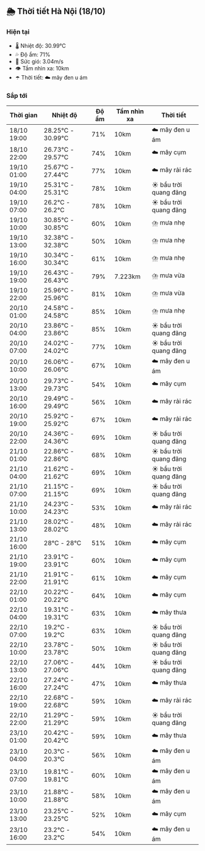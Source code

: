 ## 🌦️ Thời tiết Hà Nội (18/10)

### Hiện tại

- 🌡️ Nhiệt độ: 30.99℃
- 💦 Độ ẩm: 71%
- 💨 Sức gió: 3.04m/s
- 👁️ Tầm nhìn xa: 10km
- ☂️ Thời tiết: ☁️ mây đen u ám

### Sắp tới

| Thời gian | Nhiệt độ | Độ ẩm | Tầm nhìn xa | Thời tiết |
| --- | --- | --- | --- | --- |
| 18/10 19:00 | 28.25℃ - 30.99℃ | 71% | 10km | ☁️ mây đen u ám |
| 18/10 22:00 | 26.73℃ - 29.57℃ | 74% | 10km | ☁️ mây cụm |
| 19/10 01:00 | 25.67℃ - 27.44℃ | 77% | 10km | ☁️ mây rải rác |
| 19/10 04:00 | 25.31℃ - 25.31℃ | 78% | 10km | ☀️ bầu trời quang đãng |
| 19/10 07:00 | 26.2℃ - 26.2℃ | 78% | 10km | ☀️ bầu trời quang đãng |
| 19/10 10:00 | 30.85℃ - 30.85℃ | 60% | 10km | ⛈️ mưa nhẹ |
| 19/10 13:00 | 32.38℃ - 32.38℃ | 50% | 10km | ⛈️ mưa nhẹ |
| 19/10 16:00 | 30.34℃ - 30.34℃ | 61% | 10km | ⛈️ mưa nhẹ |
| 19/10 19:00 | 26.43℃ - 26.43℃ | 79% | 7.223km | ⛈️ mưa vừa |
| 19/10 22:00 | 25.96℃ - 25.96℃ | 81% | 10km | ⛈️ mưa vừa |
| 20/10 01:00 | 24.58℃ - 24.58℃ | 85% | 10km | ⛈️ mưa nhẹ |
| 20/10 04:00 | 23.86℃ - 23.86℃ | 85% | 10km | ☀️ bầu trời quang đãng |
| 20/10 07:00 | 24.02℃ - 24.02℃ | 77% | 10km | ☀️ bầu trời quang đãng |
| 20/10 10:00 | 26.06℃ - 26.06℃ | 67% | 10km | ☁️ mây đen u ám |
| 20/10 13:00 | 29.73℃ - 29.73℃ | 54% | 10km | ☁️ mây cụm |
| 20/10 16:00 | 29.49℃ - 29.49℃ | 56% | 10km | ☁️ mây rải rác |
| 20/10 19:00 | 25.92℃ - 25.92℃ | 67% | 10km | ☁️ mây rải rác |
| 20/10 22:00 | 24.36℃ - 24.36℃ | 69% | 10km | ☀️ bầu trời quang đãng |
| 21/10 01:00 | 22.86℃ - 22.86℃ | 68% | 10km | ☀️ bầu trời quang đãng |
| 21/10 04:00 | 21.62℃ - 21.62℃ | 69% | 10km | ☀️ bầu trời quang đãng |
| 21/10 07:00 | 21.15℃ - 21.15℃ | 69% | 10km | ☀️ bầu trời quang đãng |
| 21/10 10:00 | 24.23℃ - 24.23℃ | 53% | 10km | ☁️ mây rải rác |
| 21/10 13:00 | 28.02℃ - 28.02℃ | 48% | 10km | ☁️ mây rải rác |
| 21/10 16:00 | 28℃ - 28℃ | 51% | 10km | ☁️ mây cụm |
| 21/10 19:00 | 23.91℃ - 23.91℃ | 60% | 10km | ☁️ mây cụm |
| 21/10 22:00 | 21.91℃ - 21.91℃ | 61% | 10km | ☁️ mây cụm |
| 22/10 01:00 | 20.22℃ - 20.22℃ | 64% | 10km | ☁️ mây cụm |
| 22/10 04:00 | 19.31℃ - 19.31℃ | 63% | 10km | ☁️ mây thưa |
| 22/10 07:00 | 19.2℃ - 19.2℃ | 63% | 10km | ☀️ bầu trời quang đãng |
| 22/10 10:00 | 23.78℃ - 23.78℃ | 50% | 10km | ☀️ bầu trời quang đãng |
| 22/10 13:00 | 27.06℃ - 27.06℃ | 44% | 10km | ☀️ bầu trời quang đãng |
| 22/10 16:00 | 27.24℃ - 27.24℃ | 47% | 10km | ☁️ mây thưa |
| 22/10 19:00 | 22.68℃ - 22.68℃ | 59% | 10km | ☁️ mây rải rác |
| 22/10 22:00 | 21.29℃ - 21.29℃ | 59% | 10km | ☀️ bầu trời quang đãng |
| 23/10 01:00 | 20.42℃ - 20.42℃ | 59% | 10km | ☁️ mây thưa |
| 23/10 04:00 | 20.3℃ - 20.3℃ | 56% | 10km | ☁️ mây đen u ám |
| 23/10 07:00 | 19.81℃ - 19.81℃ | 60% | 10km | ☁️ mây đen u ám |
| 23/10 10:00 | 21.88℃ - 21.88℃ | 58% | 10km | ☁️ mây đen u ám |
| 23/10 13:00 | 23.25℃ - 23.25℃ | 52% | 10km | ☁️ mây cụm |
| 23/10 16:00 | 23.2℃ - 23.2℃ | 54% | 10km | ☁️ mây đen u ám |
